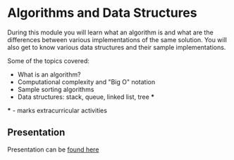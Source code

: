 # Algorithms and Data Structures

During this module you will learn what an algorithm is and what are the 
differences between various implementations of the same solution. You will
also get to know various data structures and their sample implementations.

Some of the topics covered:
- What is an algorithm?
- Computational complexity and "Big O" notation
- Sample sorting algorithms
- Data structures: stack, queue, linked list, tree __*__

__*__ - marks extracurricular activities

## Presentation

Presentation can be [found here](https://gitlab.com/sda-international/program/python/algorithms-and-data-structures/wikis/home)